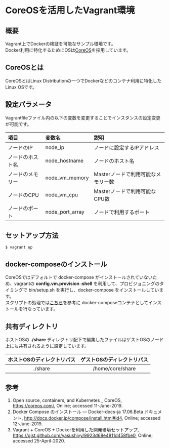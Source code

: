 # CoreOSを活用したVagrant環境

## 概要

Vagrant上でDockerの検証を可能なサンプル環境です。<br>
Docker利用に特化するためにOSは[CoreOS](https://coreos.com/)を採用しています。

## CoreOSとは

CoreOSとはLinux Distributionの一つでDockerなどのコンテナ利用に特化したLinux OSです。

## 設定パラメータ

Vagrantfileファイル内の以下の変数を変更することでインスタンスの設定変更が可能です。

| 項目 |変数名 | 説明 |
| :--- | :--- | :--- |
| ノードのIP | node_ip | ノードに設定するIPアドレス |
| ノードのホスト名 | node_hostname | ノードのホスト名 |
| ノードのメモリー | node_vm_memory | Masterノードで利用可能なメモリー数 |
| ノードのCPU | node_vm_cpu | Masterノードで利用可能なCPU数 |
| ノードのポート | node_port_array | ノードで利用するポート |

## セットアップ方法

```
$ vagrant up
```

## docker-composeのインストール

CoreOSではデフォルトで docker-compose がインストールされていないため、vagrantの **config.vm.provision :shell** を利用して、プロビジョニングのタイミングで bin/setup.sh を実行し、docker-compose をインストールしています。<br>
スクリプトの処理では[こちら](http://docs.docker.jp/compose/install.html#id4)を参考に docker-composeコンテナとしてインストールを行なっています。

## 共有ディレクトリ

ホストOSの **./share** ディレクトリ配下で編集したファイルはゲストOSのノード上にも共有されるように設定しています。

| ホストOSのディレクトリパス | ゲストOSのディレクトリパス |
| :---: | :---: |
| ./share | /home/core/share |

## 参考

1. Open source, containers, and Kubernetes _ CoreOS, https://coreos.com/, Online; accessed 11-June-2019.
2. Docker Compose のインストール — Docker-docs-ja 17.06.Beta ドキュメント, http://docs.docker.jp/compose/install.html#id4, Online; accessed 12-June-2019.
3. Vagrant + CoreOS + Dockerを利用した開発環境セットアップ, https://gist.github.com/yasushiyy/9923d68e4811d458fbe0, Online; accessed 25-April-2020.
